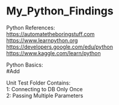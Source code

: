 # My_Python_Findings
Python References: \
https://automatetheboringstuff.com \
https://www.learnpython.org \
https://developers.google.com/edu/python \
https://www.kaggle.com/learn/python

Python Basics:\
#Add


Unit Test Folder Contains:\
1: Connecting to DB Only Once\
2: Passing Multiple Parameters
